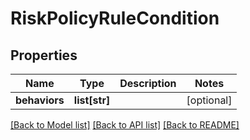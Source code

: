 # RiskPolicyRuleCondition

## Properties
Name | Type | Description | Notes
------------ | ------------- | ------------- | -------------
**behaviors** | **list[str]** |  | [optional] 

[[Back to Model list]](../README.md#documentation-for-models) [[Back to API list]](../README.md#documentation-for-api-endpoints) [[Back to README]](../README.md)

